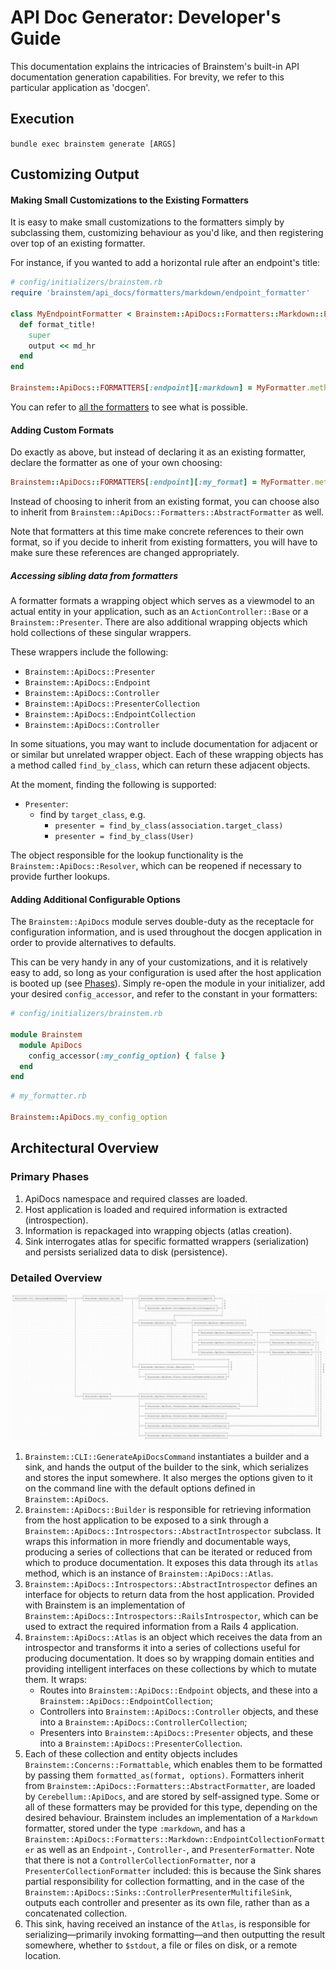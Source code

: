 # API Doc Generator: Developer's Guide

This documentation explains the intricacies of Brainstem's built-in API
documentation generation capabilities. For brevity, we refer to this
particular application as 'docgen'.

## Execution

`bundle exec brainstem generate [ARGS]`

## Customizing Output

#### Making Small Customizations to the Existing Formatters

It is easy to make small customizations to the formatters simply by subclassing
them, customizing behaviour as you'd like, and then registering over top of an
existing formatter.

For instance, if you wanted to add a horizontal rule after an endpoint's title:

```ruby
# config/initializers/brainstem.rb
require 'brainstem/api_docs/formatters/markdown/endpoint_formatter'

class MyEndpointFormatter < Brainstem::ApiDocs::Formatters::Markdown::EndpointFormatter
  def format_title!
    super
    output << md_hr
  end
end

Brainstem::ApiDocs::FORMATTERS[:endpoint][:markdown] = MyFormatter.method(:call)
```

You can refer to [all the formatters](../lib/brainstem/api_docs/formatters) to
see what is possible.

#### Adding Custom Formats

Do exactly as above, but instead of declaring it as an existing formatter,
declare the formatter as one of your own choosing:

```ruby
Brainstem::ApiDocs::FORMATTERS[:endpoint][:my_format] = MyFormatter.method(:call)
```

Instead of choosing to inherit from an existing format, you can choose also to
inherit from `Brainstem::ApiDocs::Formatters::AbstractFormatter` as well.

Note that formatters at this time make concrete references to their own format,
so if you decide to inherit from existing formatters, you will have to make
sure these references are changed appropriately.

##### Accessing sibling data from formatters

A formatter formats a wrapping object which serves as a viewmodel to an actual
entity in your application, such as an `ActionController::Base` or a
`Brainstem::Presenter`. There are also additional wrapping objects which hold
collections of these singular wrappers.

These wrappers include the following:

- `Brainstem::ApiDocs::Presenter`
- `Brainstem::ApiDocs::Endpoint`
- `Brainstem::ApiDocs::Controller`
- `Brainstem::ApiDocs::PresenterCollection`
- `Brainstem::ApiDocs::EndpointCollection`
- `Brainstem::ApiDocs::Controller`

In some situations, you may want to include documentation for adjacent or or
similar but unrelated wrapper object. Each of these wrapping objects has a
method called `find_by_class`, which can return these adjacent objects.

At the moment, finding the following is supported:

- `Presenter`:
    - find by `target_class`, e.g.
        - `presenter = find_by_class(association.target_class)`
        - `presenter = find_by_class(User)`

The object responsible for the lookup functionality is the
`Brainstem::ApiDocs::Resolver`, which can be reopened if necessary to provide
further lookups.

#### Adding Additional Configurable Options

The `Brainstem::ApiDocs` module serves double-duty as the receptacle for
configuration information, and is used throughout the docgen application in
order to provide alternatives to defaults.

This can be very handy in any of your customizations, and it is relatively easy
to add, so long as your configuration is used after the host application is
booted up (see [Phases](#phases)).  Simply re-open the module in your
initializer, add your desired `config_accessor`, and refer to the constant in
your formatters:

```ruby
# config/initializers/brainstem.rb

module Brainstem
  module ApiDocs
    config_accessor(:my_config_option) { false }
  end
end
```

```ruby
# my_formatter.rb

Brainstem::ApiDocs.my_config_option
```

## Architectural Overview

### Primary Phases

1. ApiDocs namespace and required classes are loaded.
2. Host application is loaded and required information is extracted
   (introspection).
3. Information is repackaged into wrapping objects (atlas creation).
4. Sink interrogates atlas for specific formatted wrappers (serialization) and
   persists serialized data to disk (persistence).


### Detailed Overview

![DocGen overview](./docgen.png)


1. `Brainstem::CLI::GenerateApiDocsCommand` instantiates a builder and a sink,
   and hands the output of the builder to the sink, which serializes and stores
   the input somewhere. It also merges the options given to it on the command
   line with the default options defined in `Brainstem::ApiDocs`.
2. `Brainstem::ApiDocs::Builder` is responsible for retrieving information from
   the host application to be exposed to a sink through a
   `Brainstem::ApiDocs::Introspectors::AbstractIntrospector` subclass. It wraps
   this information in more friendly and documentable ways, producing a series
   of collections that can be iterated or reduced from which to produce
   documentation. It exposes this data through its `atlas` method, which is an
   instance of `Brainstem::ApiDocs::Atlas`.
3. `Brainstem::ApiDocs::Introspectors::AbstractIntrospector` defines an
   interface for objects to return data from the host application. Provided
   with Brainstem is an implementation of
   `Brainstem::ApiDocs::Introspectors::RailsIntrospector`, which can be used to
   extract the required information from a Rails 4 application.
4. `Brainstem::ApiDocs::Atlas` is an object which receives the data from an
introspector and transforms it into a series of collections useful for
producing documentation. It does so by wrapping domain entities and providing
intelligent interfaces on these collections by which to mutate them. It wraps:
    - Routes into `Brainstem::ApiDocs::Endpoint` objects, and these into a
      `Brainstem::ApiDocs::EndpointCollection`;
    - Controllers into `Brainstem::ApiDocs::Controller` objects, and these into
      a `Brainstem::ApiDocs::ControllerCollection`;
    - Presenters into `Brainstem::ApiDocs::Presenter` objects, and these into a
      `Brainstem::ApiDocs::PresenterCollection`.
5. Each of these collection and entity objects includes
   `Brainstem::Concerns::Formattable`, which enables them to be formatted by
   passing them `formatted_as(format, options)`. Formatters inherit from
   `Brainstem::ApiDocs::Formatters::AbstractFormatter`, are loaded by
   `Cerebellum::ApiDocs`, and are stored by self-assigned type. Some or all of
   these formatters may be provided for this type, depending on the desired
   behaviour. Brainstem includes an implementation of a `Markdown` formatter,
   stored under the type `:markdown`, and has a
   `Brainstem::ApiDocs::Formatters::Markdown::EndpointCollectionFormatter` as
   well as an `Endpoint-`, `Controller-`, and `PresenterFormatter`. Note that
   there is not a `ControllerCollectionFormatter`, nor a
   `PresenterCollectionFormatter` included: this is because the Sink shares
   partial responsibility for collection formatting, and in the case of the
   `Brainstem::ApiDocs::Sinks::ControllerPresenterMultifileSink`, outputs each
   controller and presenter as its own file, rather than as a concatenated
   collection.
6. This sink, having received an instance of the `Atlas`, is responsible for
   serializing&mdash;primarily invoking formatting&mdash;and then outputting
   the result somewhere, whether to `$stdout`, a file or files on disk, or a
   remote location.

